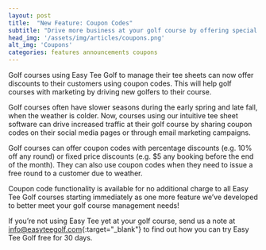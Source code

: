 ```yaml
---
layout: post
title:  "New Feature: Coupon Codes"
subtitle: "Drive more business at your golf course by offering special discounts"
head_img: '/assets/img/articles/coupons.png'
alt_img: 'Coupons'
categories: features announcements coupons
---
```


Golf courses using Easy Tee Golf to manage their tee sheets can now offer discounts to their customers using coupon codes. This will help golf courses with marketing by driving new golfers to their course. 

Golf courses often have slower seasons during the early spring and late fall, when the weather is colder. Now, courses using our intuitive tee sheet software can drive increased traffic at their golf course by sharing coupon codes on their social media pages or through email marketing campaigns. 

Golf courses can offer coupon codes with percentage discounts (e.g. 10% off any round) or fixed price discounts (e.g. $5 any booking before the end of the month). They can also use coupon codes when they need to issue a free round to a customer due to weather. 

Coupon code functionality is available for no additional charge to all Easy Tee Golf courses starting immediately as one more feature we’ve developed to better meet your golf course management needs!

If you’re not using Easy Tee yet at your golf course, send us a note at [info@easyteegolf.com](mailto:info@easyteegolf.com){:target="_blank"} to find out how you can try Easy Tee Golf free for 30 days. 


